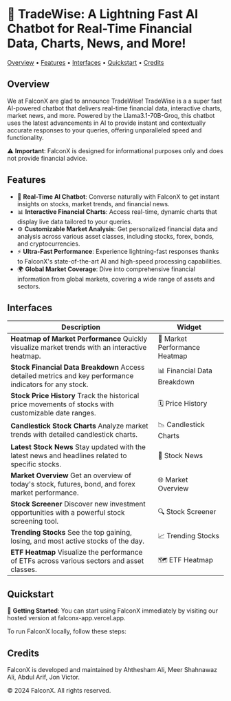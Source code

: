 # 🚀 TradeWise: A Lightning Fast AI Chatbot for Real-Time Financial Data, Charts, News, and More!

[Overview](#overview) • [Features](#features) • [Interfaces](#interfaces) • [Quickstart](#quickstart) • [Credits](#credits)

## Overview

We at FalconX are glad to announce TradeWise!
TradeWise is a a super fast AI-powered chatbot that delivers real-time financial data, interactive charts, market news, and more. Powered by the Llama3.1-70B-Groq, this chatbot uses the latest advancements in AI to provide instant and contextually accurate responses to your queries, offering unparalleled speed and functionality.

⚠️ **Important**: FalconX is designed for informational purposes only and does not provide financial advice.

## Features

* 🤖 **Real-Time AI Chatbot**: Converse naturally with FalconX to get instant insights on stocks, market trends, and financial news.
* 📊 **Interactive Financial Charts**: Access real-time, dynamic charts that display live data tailored to your queries.
* ⚙️ **Customizable Market Analysis**: Get personalized financial data and analysis across various asset classes, including stocks, forex, bonds, and cryptocurrencies.
* ⚡ **Ultra-Fast Performance**: Experience lightning-fast responses thanks to FalconX's state-of-the-art AI and high-speed processing capabilities.
* 🌍 **Global Market Coverage**: Dive into comprehensive financial information from global markets, covering a wide range of assets and sectors.

## Interfaces

| Description | Widget |
|-------------|--------|
| **Heatmap of Market Performance** Quickly visualize market trends with an interactive heatmap. | 🚦 Market Performance Heatmap |
| **Stock Financial Data Breakdown** Access detailed metrics and key performance indicators for any stock. | 📊 Financial Data Breakdown |
| **Stock Price History** Track the historical price movements of stocks with customizable date ranges. | 🗓️ Price History |
| **Candlestick Stock Charts** Analyze market trends with detailed candlestick charts. | 📉 Candlestick Charts |
| **Latest Stock News** Stay updated with the latest news and headlines related to specific stocks. | 📰 Stock News |
| **Market Overview** Get an overview of today's stock, futures, bond, and forex market performance. | 🌐 Market Overview |
| **Stock Screener** Discover new investment opportunities with a powerful stock screening tool. | 🔍 Stock Screener |
| **Trending Stocks** See the top gaining, losing, and most active stocks of the day. | 📈 Trending Stocks |
| **ETF Heatmap** Visualize the performance of ETFs across various sectors and asset classes. | 🗺️ ETF Heatmap |

## Quickstart

🚀 **Getting Started**: You can start using FalconX immediately by visiting our hosted version at falconx-app.vercel.app.

To run FalconX locally, follow these steps:

## Credits
FalconX is developed and maintained by Ahthesham Ali, Meer Shahnawaz Ali, Abdul Arif, Jon Victor. 

© 2024 FalconX. All rights reserved.
